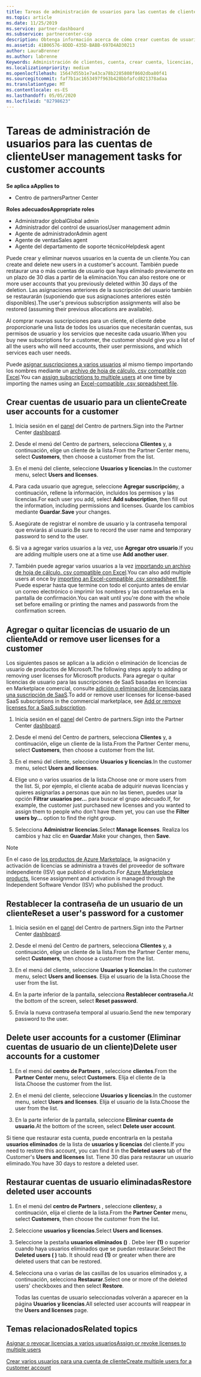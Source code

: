 ```yaml
---
title: Tareas de administración de usuarios para las cuentas de cliente | Centro de partners
ms.topic: article
ms.date: 11/25/2019
ms.service: partner-dashboard
ms.subservice: partnercenter-csp
description: Obtenga información acerca de cómo crear cuentas de usuario para un cliente, agregar o quitar licencias de usuario, restablecer contraseñas de usuario, eliminar cuentas de usuario o restaurarlas.
ms.assetid: 41B06576-8DDD-435D-BABB-697D4AD30213
author: LauraBrenner
ms.author: labrenne
Keywords: Administración de clientes, cuenta, crear cuenta, licencias, asignar licencia, administración de usuarios, contraseña, restablecer contraseña, cambiar contraseña
ms.localizationpriority: medium
ms.openlocfilehash: 15647d55b1e7a43ca78b2285808f8602dba80f41
ms.sourcegitcommit: faf7b1ac1653497f963b428bbfafcd821378adaa
ms.translationtype: MT
ms.contentlocale: es-ES
ms.lasthandoff: 05/05/2020
ms.locfileid: "82798623"
---
```

# <a name="user-management-tasks-for-customer-accounts"></a><span data-ttu-id="d004e-104">Tareas de administración de usuarios para las cuentas de cliente</span><span class="sxs-lookup"><span data-stu-id="d004e-104">User management tasks for customer accounts</span></span>

<span data-ttu-id="d004e-105">**Se aplica a**</span><span class="sxs-lookup"><span data-stu-id="d004e-105">**Applies to**</span></span>

- <span data-ttu-id="d004e-106">Centro de partners</span><span class="sxs-lookup"><span data-stu-id="d004e-106">Partner Center</span></span>

<span data-ttu-id="d004e-107">**Roles adecuados**</span><span class="sxs-lookup"><span data-stu-id="d004e-107">**Appropriate roles**</span></span>

- <span data-ttu-id="d004e-108">Administrador global</span><span class="sxs-lookup"><span data-stu-id="d004e-108">Global admin</span></span>
- <span data-ttu-id="d004e-109">Administrador del control de usuarios</span><span class="sxs-lookup"><span data-stu-id="d004e-109">User management admin</span></span>
- <span data-ttu-id="d004e-110">Agente de administrador</span><span class="sxs-lookup"><span data-stu-id="d004e-110">Admin agent</span></span>
- <span data-ttu-id="d004e-111">Agente de ventas</span><span class="sxs-lookup"><span data-stu-id="d004e-111">Sales agent</span></span>
- <span data-ttu-id="d004e-112">Agente del departamento de soporte técnico</span><span class="sxs-lookup"><span data-stu-id="d004e-112">Helpdesk agent</span></span>

<span data-ttu-id="d004e-113">Puede crear y eliminar nuevos usuarios en la cuenta de un cliente.</span><span class="sxs-lookup"><span data-stu-id="d004e-113">You can create and delete new users in a customer's account.</span></span> <span data-ttu-id="d004e-114">También puede restaurar una o más cuentas de usuario que haya eliminado previamente en un plazo de 30 días a partir de la eliminación.</span><span class="sxs-lookup"><span data-stu-id="d004e-114">You can also restore one or more user accounts that you previously deleted within 30 days of the deletion.</span></span> <span data-ttu-id="d004e-115">Las asignaciones anteriores de la suscripción del usuario también se restaurarán (suponiendo que sus asignaciones anteriores estén disponibles).</span><span class="sxs-lookup"><span data-stu-id="d004e-115">The user's previous subscription assignments will also be restored (assuming their previous allocations are available).</span></span>

<span data-ttu-id="d004e-116">Al comprar nuevas suscripciones para un cliente, el cliente debe proporcionarle una lista de todos los usuarios que necesitarán cuentas, sus permisos de usuario y los servicios que necesite cada usuario.</span><span class="sxs-lookup"><span data-stu-id="d004e-116">When you buy new subscriptions for a customer, the customer should give you a list of all the users who will need accounts, their user permissions, and which services each user needs.</span></span>  

<span data-ttu-id="d004e-117">Puede [asignar suscripciones a varios usuarios](bulk-license-provisioning-for-multiple-users.md) al mismo tiempo importando los nombres mediante un [archivo de hoja de cálculo. csv compatible con Excel](adding-multiple-users-to-a-customer-account.md).</span><span class="sxs-lookup"><span data-stu-id="d004e-117">You can [assign subscriptions to multiple users](bulk-license-provisioning-for-multiple-users.md) at one time by importing the names using an [Excel-compatible .csv spreadsheet file](adding-multiple-users-to-a-customer-account.md).</span></span>

<a href="" id="createuseraccounts"></a>

## <a name="create-user-accounts-for-a-customer"></a><span data-ttu-id="d004e-118">Crear cuentas de usuario para un cliente</span><span class="sxs-lookup"><span data-stu-id="d004e-118">Create user accounts for a customer</span></span>

1. <span data-ttu-id="d004e-119">Inicia sesión en el [panel](https://partner.microsoft.com/dashboard) del Centro de partners.</span><span class="sxs-lookup"><span data-stu-id="d004e-119">Sign into the Partner Center [dashboard](https://partner.microsoft.com/dashboard).</span></span>

2. <span data-ttu-id="d004e-120">Desde el menú del Centro de partners, selecciona **Clientes** y, a continuación, elige un cliente de la lista.</span><span class="sxs-lookup"><span data-stu-id="d004e-120">From the Partner Center menu, select **Customers**, then choose a customer from the list.</span></span>

3. <span data-ttu-id="d004e-121">En el menú del cliente, seleccione **Usuarios y licencias**.</span><span class="sxs-lookup"><span data-stu-id="d004e-121">In the customer menu, select **Users and licenses**.</span></span>

4. <span data-ttu-id="d004e-122">Para cada usuario que agregue, seleccione **Agregar suscripción**y, a continuación, rellene la información, incluidos los permisos y las licencias.</span><span class="sxs-lookup"><span data-stu-id="d004e-122">For each user you add, select **Add subscription**, then fill out the information, including permissions and licenses.</span></span> <span data-ttu-id="d004e-123">Guarde los cambios mediante **Guardar**.</span><span class="sxs-lookup"><span data-stu-id="d004e-123">**Save** your changes.</span></span>

5. <span data-ttu-id="d004e-124">Asegúrate de registrar el nombre de usuario y la contraseña temporal que enviarás al usuario.</span><span class="sxs-lookup"><span data-stu-id="d004e-124">Be sure to record the user name and temporary password to send to the user.</span></span>

6. <span data-ttu-id="d004e-125">Si va a agregar varios usuarios a la vez, use **Agregar otro usuario**.</span><span class="sxs-lookup"><span data-stu-id="d004e-125">If you are adding multiple users one at a time use **Add another user**.</span></span>

7. <span data-ttu-id="d004e-126">También puede agregar varios usuarios a la vez [importando un archivo de hoja de cálculo. csv compatible con Excel](adding-multiple-users-to-a-customer-account.md).</span><span class="sxs-lookup"><span data-stu-id="d004e-126">You can also add multiple users at once by [importing an Excel-compatible .csv spreadsheet file](adding-multiple-users-to-a-customer-account.md).</span></span> <span data-ttu-id="d004e-127">Puede esperar hasta que termine con todo el conjunto antes de enviar un correo electrónico o imprimir los nombres y las contraseñas en la pantalla de confirmación.</span><span class="sxs-lookup"><span data-stu-id="d004e-127">You can wait until you're done with the whole set before emailing or printing the names and passwords from the confirmation screen.</span></span>

<a href="" id="userlicensing"></a>

## <a name="add-or-remove-user-licenses-for-a-customer"></a><span data-ttu-id="d004e-128">Agregar o quitar licencias de usuario de un cliente</span><span class="sxs-lookup"><span data-stu-id="d004e-128">Add or remove user licenses for a customer</span></span>

<span data-ttu-id="d004e-129">Los siguientes pasos se aplican a la adición o eliminación de licencias de usuario de productos de Microsoft.</span><span class="sxs-lookup"><span data-stu-id="d004e-129">The following steps apply to adding or removing user licenses for Microsoft products.</span></span> <span data-ttu-id="d004e-130">Para agregar o quitar licencias de usuario para las suscripciones de SaaS basadas en licencias en Marketplace comercial, consulte [adición o eliminación de licencias para una suscripción de SaaS](csp-commercial-marketplace-manage.md#add-or-remove-licenses-for-a-saas-subscription).</span><span class="sxs-lookup"><span data-stu-id="d004e-130">To add or remove user licenses for license-based SaaS subscriptions in the commercial marketplace, see [Add or remove licenses for a SaaS subscription](csp-commercial-marketplace-manage.md#add-or-remove-licenses-for-a-saas-subscription).</span></span>

1. <span data-ttu-id="d004e-131">Inicia sesión en el [panel](https://partner.microsoft.com/dashboard) del Centro de partners.</span><span class="sxs-lookup"><span data-stu-id="d004e-131">Sign into the Partner Center [dashboard](https://partner.microsoft.com/dashboard).</span></span>

2. <span data-ttu-id="d004e-132">Desde el menú del Centro de partners, selecciona **Clientes** y, a continuación, elige un cliente de la lista.</span><span class="sxs-lookup"><span data-stu-id="d004e-132">From the Partner Center menu, select **Customers**, then choose a customer from the list.</span></span>

3. <span data-ttu-id="d004e-133">En el menú del cliente, seleccione **Usuarios y licencias**.</span><span class="sxs-lookup"><span data-stu-id="d004e-133">In the customer menu, select **Users and licenses**.</span></span>

4. <span data-ttu-id="d004e-134">Elige uno o varios usuarios de la lista.</span><span class="sxs-lookup"><span data-stu-id="d004e-134">Choose one or more users from the list.</span></span> <span data-ttu-id="d004e-135">Si, por ejemplo, el cliente acaba de adquirir nuevas licencias y quieres asignarlas a personas que aún no las tienen, puedes usar la opción **Filtrar usuarios por...** para buscar el grupo adecuado.</span><span class="sxs-lookup"><span data-stu-id="d004e-135">If, for example, the customer just purchased new licenses and you wanted to assign them to people who don't have them yet, you can use the **Filter users by...** option to find the right group.</span></span>

5. <span data-ttu-id="d004e-136">Selecciona **Administrar licencias**.</span><span class="sxs-lookup"><span data-stu-id="d004e-136">Select **Manage licenses**.</span></span> <span data-ttu-id="d004e-137">Realiza los cambios y haz clic en **Guardar**.</span><span class="sxs-lookup"><span data-stu-id="d004e-137">Make your changes, then **Save**.</span></span>

> [!NOTE]
> <span data-ttu-id="d004e-138">En el caso de [los productos de Azure Marketplace](csp-commercial-marketplace-manage.md#assign-licenses-and-activate-a-subscription-on-behalf-of-a-customer), la asignación y activación de licencias se administra a través del proveedor de software independiente (ISV) que publicó el producto.</span><span class="sxs-lookup"><span data-stu-id="d004e-138">For [Azure Marketplace products](csp-commercial-marketplace-manage.md#assign-licenses-and-activate-a-subscription-on-behalf-of-a-customer), license assignment and activation is managed through the Independent Software Vendor (ISV) who published the product.</span></span>

<a href="" id="resetpassword"></a>

## <a name="reset-a-users-password-for-a-customer"></a><span data-ttu-id="d004e-139">Restablecer la contraseña de un usuario de un cliente</span><span class="sxs-lookup"><span data-stu-id="d004e-139">Reset a user's password for a customer</span></span>

1. <span data-ttu-id="d004e-140">Inicia sesión en el [panel](https://partner.microsoft.com/dashboard) del Centro de partners.</span><span class="sxs-lookup"><span data-stu-id="d004e-140">Sign into the Partner Center [dashboard](https://partner.microsoft.com/dashboard).</span></span>

2. <span data-ttu-id="d004e-141">Desde el menú del Centro de partners, selecciona **Clientes** y, a continuación, elige un cliente de la lista.</span><span class="sxs-lookup"><span data-stu-id="d004e-141">From the Partner Center menu, select **Customers**, then choose a customer from the list.</span></span>

3.  <span data-ttu-id="d004e-142">En el menú del cliente, seleccione **Usuarios y licencias**.</span><span class="sxs-lookup"><span data-stu-id="d004e-142">In the customer menu, select **Users and licenses**.</span></span> <span data-ttu-id="d004e-143">Elija el usuario de la lista.</span><span class="sxs-lookup"><span data-stu-id="d004e-143">Choose the user from the list.</span></span>

4.  <span data-ttu-id="d004e-144">En la parte inferior de la pantalla, selecciona **Restablecer contraseña**.</span><span class="sxs-lookup"><span data-stu-id="d004e-144">At the bottom of the screen, select **Reset password**.</span></span> 

5.  <span data-ttu-id="d004e-145">Envía la nueva contraseña temporal al usuario.</span><span class="sxs-lookup"><span data-stu-id="d004e-145">Send the new temporary password to the user.</span></span>

<a href="" id="deleteuseraccounts"></a>

## <a name="delete-user-accounts-for-a-customer"></a><span data-ttu-id="d004e-146">Delete user accounts for a customer (Eliminar cuentas de usuario de un cliente)</span><span class="sxs-lookup"><span data-stu-id="d004e-146">Delete user accounts for a customer</span></span>

1.  <span data-ttu-id="d004e-147">En el menú del **centro de Partners** , seleccione **clientes**.</span><span class="sxs-lookup"><span data-stu-id="d004e-147">From the **Partner Center** menu, select **Customers**.</span></span> <span data-ttu-id="d004e-148">Elija el cliente de la lista.</span><span class="sxs-lookup"><span data-stu-id="d004e-148">Choose the customer from the list.</span></span>

2.  <span data-ttu-id="d004e-149">En el menú del cliente, seleccione **Usuarios y licencias**.</span><span class="sxs-lookup"><span data-stu-id="d004e-149">In the customer menu, select **Users and licenses**.</span></span> <span data-ttu-id="d004e-150">Elija el usuario de la lista.</span><span class="sxs-lookup"><span data-stu-id="d004e-150">Choose the user from the list.</span></span>

3.  <span data-ttu-id="d004e-151">En la parte inferior de la pantalla, seleccione **Eliminar cuenta de usuario**.</span><span class="sxs-lookup"><span data-stu-id="d004e-151">At the bottom of the screen, select **Delete user account**.</span></span>

<span data-ttu-id="d004e-152">Si tiene que restaurar esta cuenta, puede encontrarla en la pestaña **usuarios eliminados** de la lista de **usuarios y licencias** del cliente.</span><span class="sxs-lookup"><span data-stu-id="d004e-152">If you need to restore this account, you can find it in the **Deleted users** tab of the Customer's **Users and licenses** list.</span></span> <span data-ttu-id="d004e-153">Tiene 30 días para restaurar un usuario eliminado.</span><span class="sxs-lookup"><span data-stu-id="d004e-153">You have 30 days to restore a deleted user.</span></span>

<a href="" id="restoreuseraccounts"></a>

## <a name="restore-deleted-user-accounts"></a><span data-ttu-id="d004e-154">Restaurar cuentas de usuario eliminadas</span><span class="sxs-lookup"><span data-stu-id="d004e-154">Restore deleted user accounts</span></span>

1.  <span data-ttu-id="d004e-155">En el menú del **centro de Partners** , seleccione **clientes**y, a continuación, elija el cliente de la lista.</span><span class="sxs-lookup"><span data-stu-id="d004e-155">From the **Partner Center** menu, select **Customers**, then choose the customer from the list.</span></span>

2.  <span data-ttu-id="d004e-156">Seleccione **usuarios y licencias**.</span><span class="sxs-lookup"><span data-stu-id="d004e-156">Select **Users and licenses**.</span></span>

3.  <span data-ttu-id="d004e-157">Seleccione la pestaña **usuarios eliminados ()** . Debe leer **(1)** o superior cuando haya usuarios eliminados que se puedan restaurar.</span><span class="sxs-lookup"><span data-stu-id="d004e-157">Select the **Deleted users ( )** tab. It should read **(1)** or greater when there are deleted users that can be restored.</span></span>

4.  <span data-ttu-id="d004e-158">Selecciona una o varias de las casillas de los usuarios eliminados y, a continuación, selecciona **Restaurar**.</span><span class="sxs-lookup"><span data-stu-id="d004e-158">Select one or more of the deleted users' checkboxes and then select **Restore**.</span></span>

    <span data-ttu-id="d004e-159">Todas las cuentas de usuario seleccionadas volverán a aparecer en la página **Usuarios y licencias**.</span><span class="sxs-lookup"><span data-stu-id="d004e-159">All selected user accounts will reappear in the **Users and licenses** page.</span></span>

## <a name="related-topics"></a><span data-ttu-id="d004e-160">Temas relacionados</span><span class="sxs-lookup"><span data-stu-id="d004e-160">Related topics</span></span>


[<span data-ttu-id="d004e-161">Asignar o revocar licencias a varios usuarios</span><span class="sxs-lookup"><span data-stu-id="d004e-161">Assign or revoke licenses to multiple users</span></span>](bulk-license-provisioning-for-multiple-users.md)

[<span data-ttu-id="d004e-162">Crear varios usuarios para una cuenta de cliente</span><span class="sxs-lookup"><span data-stu-id="d004e-162">Create multiple users for a customer account</span></span>](adding-multiple-users-to-a-customer-account.md)